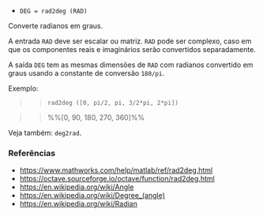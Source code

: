 * `DEG = rad2deg (RAD)`

Converte radianos em graus.

A entrada `RAD` deve ser escalar ou matriz.
`RAD` pode ser complexo, caso em que os componentes reais e imaginários serão convertidos
separadamente.

A saída `DEG` tem as mesmas dimensões de `RAD` com radianos
convertido em graus usando a constante de conversão `180/pi`.

Exemplo:

>> `rad2deg ([0, pi/2, pi, 3/2*pi, 2*pi])`

>> %%[0, 90, 180, 270, 360]%%

Veja também: `deg2rad`.

### Referências

* https://www.mathworks.com/help/matlab/ref/rad2deg.html
* https://octave.sourceforge.io/octave/function/rad2deg.html
* https://en.wikipedia.org/wiki/Angle
* https://en.wikipedia.org/wiki/Degree_(angle)
* https://en.wikipedia.org/wiki/Radian
